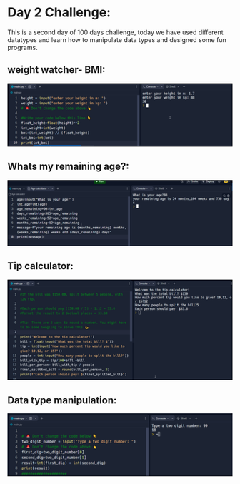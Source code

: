 # Day 2 Challenge:
This is a second day of 100 days challenge, today we have used different datatypes and learn how to manipulate data types and designed some fun programs.

##  weight watcher- BMI:

![Print](./Images/Day_2/Day2-BMI_Calculator.png)

## Whats my remaining age?:

![Print](./Images/Day_2/Day2_Age_Calculator.png)

 ## Tip calculator:

![Print](./Images/Day_2/Day2_Tip_calculator.png)

## Data type manipulation:

![Print](./Images/Day_2/day2-Datatype.png)

 